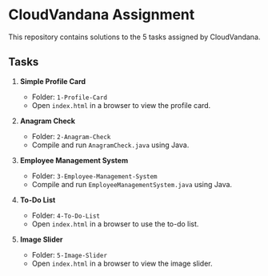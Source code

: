 # CloudVandana Assignment

This repository contains solutions to the 5 tasks assigned by CloudVandana.

## Tasks

1. **Simple Profile Card**
   - Folder: `1-Profile-Card`
   - Open `index.html` in a browser to view the profile card.

2. **Anagram Check**
   - Folder: `2-Anagram-Check`
   - Compile and run `AnagramCheck.java` using Java.

3. **Employee Management System**
   - Folder: `3-Employee-Management-System`
   - Compile and run `EmployeeManagementSystem.java` using Java.

4. **To-Do List**
   - Folder: `4-To-Do-List`
   - Open `index.html` in a browser to use the to-do list.

5. **Image Slider**
   - Folder: `5-Image-Slider`
   - Open `index.html` in a browser to view the image slider.
